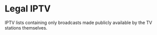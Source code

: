 # Legal IPTV
 IPTV lists containing only broadcasts made publicly available by the TV stations themselves.

